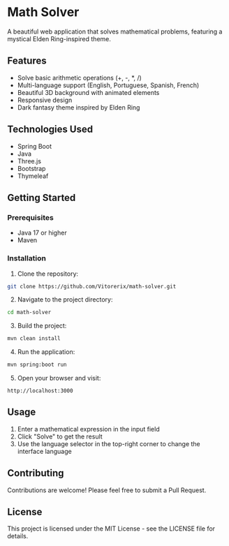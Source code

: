 # Math Solver

A beautiful web application that solves mathematical problems, featuring a mystical Elden Ring-inspired theme.

## Features

- Solve basic arithmetic operations (+, -, *, /)
- Multi-language support (English, Portuguese, Spanish, French)
- Beautiful 3D background with animated elements
- Responsive design
- Dark fantasy theme inspired by Elden Ring

## Technologies Used

- Spring Boot
- Java
- Three.js
- Bootstrap
- Thymeleaf

## Getting Started

### Prerequisites

- Java 17 or higher
- Maven

### Installation

1. Clone the repository:
```bash
git clone https://github.com/Vitorerix/math-solver.git
```

2. Navigate to the project directory:
```bash
cd math-solver
```

3. Build the project:
```bash
mvn clean install
```

4. Run the application:
```bash
mvn spring:boot run
```

5. Open your browser and visit:
```
http://localhost:3000
```

## Usage

1. Enter a mathematical expression in the input field
2. Click "Solve" to get the result
3. Use the language selector in the top-right corner to change the interface language

## Contributing

Contributions are welcome! Please feel free to submit a Pull Request.

## License

This project is licensed under the MIT License - see the LICENSE file for details. 